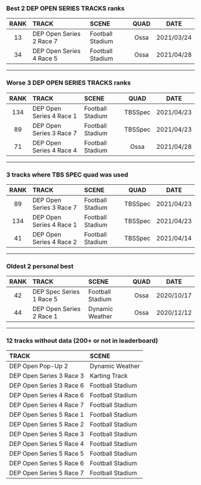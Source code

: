 ### Best 2 DEP OPEN SERIES TRACKS ranks
|RANK|TRACK|SCENE|QUAD|DATE|
|:---:|:---|:---|:---:|:---:|
|13|DEP Open Series 2 Race 7|Football Stadium|Ossa|2021/03/24|
|34|DEP Open Series 4 Race 5|Football Stadium|Ossa|2021/04/28|
---
### Worse 3 DEP OPEN SERIES TRACKS ranks
|RANK|TRACK|SCENE|QUAD|DATE|
|:---:|:---|:---|:---:|:---:|
|134|DEP Open Series 4 Race 1|Football Stadium|TBSSpec|2021/04/23|
|89|DEP Open Series 3 Race 7|Football Stadium|TBSSpec|2021/04/23|
|71|DEP Open Series 4 Race 4|Football Stadium|Ossa|2021/04/28|
---
### 3 tracks where TBS SPEC quad was used
|RANK|TRACK|SCENE|QUAD|DATE|
|:---:|:---|:---|:---:|:---:|
|89|DEP Open Series 3 Race 7|Football Stadium|TBSSpec|2021/04/23|
|134|DEP Open Series 4 Race 1|Football Stadium|TBSSpec|2021/04/23|
|41|DEP Open Series 4 Race 2|Football Stadium|TBSSpec|2021/04/14|
---
### Oldest 2 personal best
|RANK|TRACK|SCENE|QUAD|DATE|
|:---:|:---|:---|:---:|:---:|
|42|DEP Spec Series 1 Race 5|Football Stadium|Ossa|2020/10/17|
|44|DEP Open Series 2 Race 1|Dynamic Weather|Ossa|2020/12/12|
---
### 12 tracks without data (200+ or not in leaderboard)
|TRACK|SCENE|
|:---|:---|
|DEP Open Pop-Up 2|Dynamic Weather|
|DEP Open Series 3 Race 3|Karting Track|
|DEP Open Series 3 Race 6|Football Stadium|
|DEP Open Series 4 Race 6|Football Stadium|
|DEP Open Series 4 Race 7|Football Stadium|
|DEP Open Series 5 Race 1|Football Stadium|
|DEP Open Series 5 Race 2|Football Stadium|
|DEP Open Series 5 Race 3|Football Stadium|
|DEP Open Series 5 Race 4|Football Stadium|
|DEP Open Series 5 Race 5|Football Stadium|
|DEP Open Series 5 Race 6|Football Stadium|
|DEP Open Series 5 Race 7|Football Stadium|
